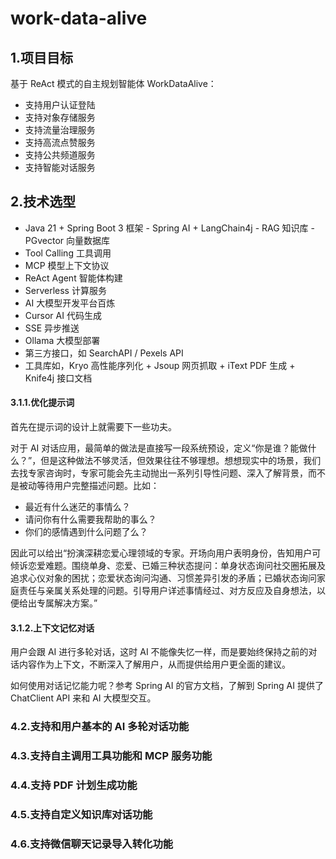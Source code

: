 # work-data-alive

## 1.项目目标

基于 ReAct 模式的自主规划智能体 WorkDataAlive：
- 支持用户认证登陆
- 支持对象存储服务
- 支持流量治理服务
- 支持高流点赞服务
- 支持公共频道服务
- 支持智能对话服务

## 2.技术选型

- Java 21 + Spring Boot 3 框架
-️ Spring AI + LangChain4j
-️ RAG 知识库
-️ PGvector 向量数据库
- Tool Calling 工具调用
- MCP 模型上下文协议
- ReAct Agent 智能体构建
- Serverless 计算服务
- AI 大模型开发平台百炼
- Cursor AI 代码生成
- SSE 异步推送
- Ollama 大模型部署
- 第三方接口，如 SearchAPI / Pexels API
- 工具库如，Kryo 高性能序列化 + Jsoup 网页抓取 + iText PDF 生成 + Knife4j 接口文档

#### 3.1.1.优化提示词

首先在提示词的设计上就需要下一些功夫。

对于 AI 对话应用，最简单的做法是直接写一段系统预设，定义“‌你是谁？能做什么？”，但是这种做法不够灵活，但效果往往不够理想。想想现实中的场景，我们去找专家咨询时，专家可能会先主动抛出一系列引‌导性问题、深入了解背景，而不是被动等待用户完整描述问题。比如：

- 最近有什么迷茫的事情么？
- 请问你有什么需要我帮助的事么？
- 你们的感情遇到什么问题了么？

因此可以给出“扮演深耕恋爱心理领域的专家。开场向用户表明身份，告知用户可倾诉恋爱难题。围绕单身、恋爱、已婚三种状态提问：单身状态询问社交圈拓展及追求心仪对象的困扰；恋爱状态询问沟通、习惯差异引发的矛盾；已婚状态询问家庭责任与亲属关系处理的问题。引导用户详述事情经过、对方反应及自身想法，以便给出专属解决方案。”

#### 3.1.2.上下文记忆对话

用户会跟 AI 进行多轮对话，这时 AI 不能像失忆一样，而是要始终保持之前的对话内容作为上‌下文，不断深入了解用户，从而提供给用户更全面的建议。

如何使用对话记忆能力呢？参考 Spring AI 的官方文档，了解到 Spring AI 提供了 ChatClient API 来和 AI 大模型交互。

### 4.2.支持和用户基本的 AI 多轮对话功能

### 4.3.支持自主调用工具功能和 MCP 服务功能

### 4.4.支持 PDF 计划生成功能

### 4.5.支持自定义知识库对话功能

### 4.6.支持微信聊天记录导入转化功能

